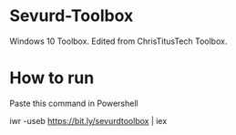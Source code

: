 # Sevurd-Toolbox
Windows 10 Toolbox. Edited from ChrisTitusTech Toolbox.

# How to run
Paste this command in Powershell

iwr -useb https://bit.ly/sevurdtoolbox | iex
